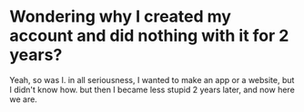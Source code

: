 # Wondering why I created my account and did nothing with it for 2 years?

Yeah, so was I. in all seriousness, I wanted to make an app or a website, but I didn't know how. but then I became less stupid 2 years later, and now here we are.
